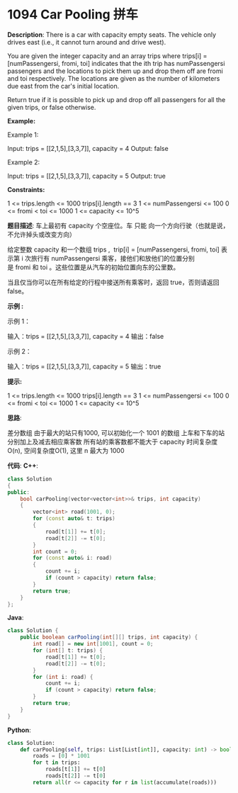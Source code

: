 # 1094 Car Pooling 拼车

__Description__:
There is a car with capacity empty seats. The vehicle only drives east (i.e., it cannot turn around and drive west).

You are given the integer capacity and an array trips where trips[i] = [numPassengersi, fromi, toi] indicates that the ith trip has numPassengersi passengers and the locations to pick them up and drop them off are fromi and toi respectively. The locations are given as the number of kilometers due east from the car's initial location.

Return true if it is possible to pick up and drop off all passengers for all the given trips, or false otherwise.

__Example:__

Example 1:

Input: trips = [[2,1,5],[3,3,7]], capacity = 4
Output: false

Example 2:

Input: trips = [[2,1,5],[3,3,7]], capacity = 5
Output: true

__Constraints:__

1 <= trips.length <= 1000
trips[i].length == 3
1 <= numPassengersi <= 100
0 <= fromi < toi <= 1000
1 <= capacity <= 10^5

__题目描述__:
车上最初有 capacity 个空座位。车 只能 向一个方向行驶（也就是说，不允许掉头或改变方向）

给定整数 capacity 和一个数组 trips ,  trip[i] = [numPassengersi, fromi, toi] 表示第 i 次旅行有 numPassengersi 乘客，接他们和放他们的位置分别是 fromi 和 toi 。这些位置是从汽车的初始位置向东的公里数。

当且仅当你可以在所有给定的行程中接送所有乘客时，返回 true，否则请返回 false。

__示例 :__

示例 1：

输入：trips = [[2,1,5],[3,3,7]], capacity = 4
输出：false

示例 2：

输入：trips = [[2,1,5],[3,3,7]], capacity = 5
输出：true

__提示:__

1 <= trips.length <= 1000
trips[i].length == 3
1 <= numPassengersi <= 100
0 <= fromi < toi <= 1000
1 <= capacity <= 10^5

__思路__:

差分数组
由于最大的站只有1000, 可以初始化一个 1001 的数组
上车和下车的站分别加上及减去相应乘客数
所有站的乘客数都不能大于 capacity
时间复杂度O(n), 空间复杂度O(1), 这里 n 最大为 1000

__代码__:
__C++__:

```C++
class Solution 
{
public:
    bool carPooling(vector<vector<int>>& trips, int capacity) 
    {
        vector<int> road(1001, 0);
        for (const auto& t: trips)
        {
            road[t[1]] += t[0];
            road[t[2]] -= t[0];
        }
        int count = 0;
        for (const auto& i: road)
        {
            count += i;
            if (count > capacity) return false;
        }
        return true;
    }
};
```

__Java__:

```Java
class Solution {
    public boolean carPooling(int[][] trips, int capacity) {
        int road[] = new int[1001], count = 0;
        for (int[] t: trips) {
            road[t[1]] += t[0];
            road[t[2]] -= t[0];
        }
        for (int i: road) {
            count += i;
            if (count > capacity) return false;
        }
        return true;
    }
}
```

__Python__:

```Python
class Solution:
    def carPooling(self, trips: List[List[int]], capacity: int) -> bool:
        roads = [0] * 1001
        for t in trips:
            roads[t[1]] += t[0]
            roads[t[2]] -= t[0]
        return all(r <= capacity for r in list(accumulate(roads)))
```
